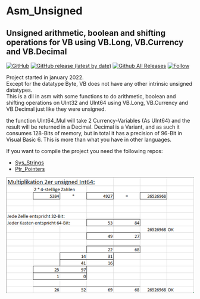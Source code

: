 # Asm_Unsigned  
## Unsigned arithmetic, boolean and shifting operations for VB using VB.Long, VB.Currency and VB.Decimal  
  
[![GitHub](https://img.shields.io/github/license/OlimilO1402/Asm_Unsigned?style=plastic)](https://github.com/OlimilO1402/Asm_Unsigned/blob/master/LICENSE) 
[![GitHub release (latest by date)](https://img.shields.io/github/v/release/OlimilO1402/Asm_Unsigned?style=plastic)](https://github.com/OlimilO1402/Asm_Unsigned/releases/latest)
[![Github All Releases](https://img.shields.io/github/downloads/OlimilO1402/Asm_Unsigned/total.svg)](https://github.com/OlimilO1402/Asm_Unsigned/releases/download/v2.3.4/UnsignedOps_v2.3.4.zip)
[![Follow](https://img.shields.io/github/followers/OlimilO1402.svg?style=social&label=Follow&maxAge=2592000)](https://github.com/OlimilO1402/Asm_Unsigned/watchers)

Project started in january 2022.  
Except for the datatype Byte, VB does not have any other intrinsic unsigned datatypes.  
This is a dll in asm with some functions to do arithmetic, boolean and shifting operations on UInt32 and UInt64 using VB.Long, VB.Currency and VB.Decimal just like they were unsigned.  

the function UInt64_Mul will take 2 Currency-Variables (As UInt64) and the result will be returned in a Decimal. 
Decimal is a Variant, and as such it consumes 128-Bits of memory, but in total  it has a precision of 96-Bit in Visual Basic 6.
This is more than what you have in other languages.  

If you want to compile the project you need the following repos:  
* [Sys_Strings](https://github.com/OlimilO1402/Sys_Strings)
* [Ptr_Pointers](https://github.com/OlimilO1402/Ptr_Pointers)
  
![<AppName> Image](Resources/XL-UInt64_Mul.png "XL-UInt64_Mul Image")
